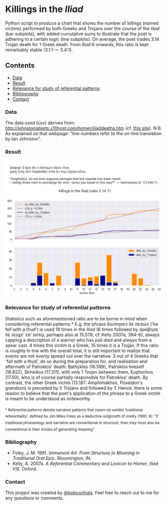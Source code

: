 # Killings in the *Iliad*

Python script to produce a chart that shows the number of killings (named victims) performed by both Greeks and Trojans over the course of the *Iliad* (bar subplots),
with added cumulative sums to illustrate that the poet is adhering to a certain logic (line subplots). On average, the poet trades 3.14 Trojan death for 1 Greek death. From *Iliad* 6 onwards, this ratio is kept remarkably stable (3.1:1 — 3.4:1).

## Contents

* [Data](#data)
* [Result](#result)
* [Relevance for study of referential patterns](#relevance-for-study-of-referential-patterns)
* [Bibliography](#bibliography)
* [Contact](#contact)

### Data

The data used (csv) derives from: http://johnstoniatexts.x10host.com/homer/iliaddeaths.htm (cf. [this site](https://www.thoughtco.com/deaths-in-the-iliad-121298)).
N.B. As explained on that webpage: "line numbers refer to the on-line translation by Ian Johnston".

### Result

![plot](./iliad_killings_plot.png)

### Relevance for study of referential patterns

Statistics such as aforementioned ratio are to be borne in mind when considering referential patterns.* E.g. the phrase δούπησεν δὲ πεσών ('he fell with a thud') is used 19 times in the *Iliad* (6 times followed by ἀράβησε δὲ τεύχε’ ἐπ’ αὐτῷ, perhaps also at 15.578; cf. Kelly 2007a, 394–6), always capping a description of a warrior who has just died and always from a spear cast. 4 times this victim is a Greek, 15 times it is a Trojan. If this ratio is roughly in line with the overall total, it is still important to realize that events are not evenly spread out over the narrative. 3 out of 4 Greeks that 'fall with a thud', do so during the preparation for, and realisation and aftermath of Patroklos' death: Bathykles (16.599), Patroklos himself (16.822), Skhedios (17.311), with only 1 Trojan between them, Euphorbos (17.50), who is of course partially responsible for Patroklos' death. By contrast, the other Greek victim (13.187: Amphimakhos, Poseidon's grandson) is preceded by 5 Trojans and followed by 7. Hence, there is some reason to believe that the poet's application of the phrase to a Greek victim is meant to be understood as noteworthy.

<sub>\* Referential patterns denote narrative patterns that (seem to) exhibit 'traditional referentiality', defined by Jon Miles Foley as a deductive outgrowth of orality (1991, 6): "If traditional phraseology and narrative are conventional in structure, then they must also be conventional in their modes of generating meaning".</sub>

### Bibliography

- Foley, J. M. 1991. *Immanent Art: From Structure to Meaning in Traditional Oral Epic*. Bloomington, IN.
- Kelly, A. 2007a. *A Referential Commentary and Lexicon to Homer, Iliad VIII*. Oxford.

### Contact

This project was created by [@bobcorthals](https://github.com/bobcorthals). Feel free to reach out to me for any questions or comments.